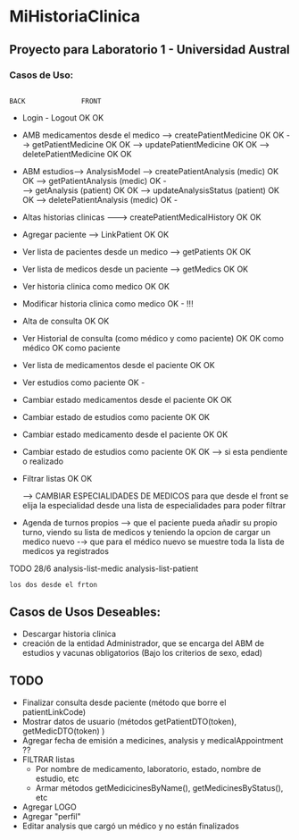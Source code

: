 # MiHistoriaClinica

## Proyecto para Laboratorio 1 - Universidad Austral


### Casos de Uso: 

                                                                        BACK              FRONT                                                        

  * Login - Logout						                    	        OK	                OK

  * AMB medicamentos desde el medico
        --> createPatientMedicine 					                    OK	                OK
        --> getPatientMedicine						                    OK              	OK
        --> updatePatientMedicine					                    OK                  OK
        --> deletePatientMedicine                                       OK                  OK
	
  * ABM estudios--> AnalysisModel
      --> createPatientAnalysis (medic)                                 OK                  OK
      --> getPatientAnalysis    (medic)                                 OK                   -                
      --> getAnalysis           (patient)                               OK                  OK
      --> updateAnalysisStatus  (patient)                               OK                  OK
      --> deletePatientAnalysis (medic)                                 OK                   -

  * Altas historias clinicas ---> createPatientMedicalHistory 	        OK 	                OK

  * Agregar paciente --> 	LinkPatient 				                OK 	                OK

  * Ver lista de pacientes desde un medico --> getPatients 		        OK  	            OK
  * Ver lista de medicos desde un paciente --> getMedics		        OK	                OK

  * Ver historia clinica como medico                                    OK                  OK
  * Modificar historia clinica como medico                              OK                  - !!!
  * Alta  de consulta 						                            OK	                OK
  * Ver Historial de consulta        (como médico y como paciente)      OK                  OK como médico
                                                                                            OK como paciente

  * Ver lista de medicamentos desde el paciente 			            OK	                OK
  * Ver estudios como paciente                                          OK                  -

  * Cambiar estado medicamentos desde el paciente 			            OK	                OK 
  * Cambiar estado de estudios como paciente                            OK                  OK 
  * Cambiar estado medicamento desde el paciente 			            OK	                OK 
  * Cambiar estado de estudios como paciente                            OK                  OK
    --> si esta pendiente o realizado                                                       

  * Filtrar listas                                                      OK                  OK

    --> CAMBIAR ESPECIALIDADES DE MEDICOS para que desde el front se elija la especialidad desde una lista de especialidades para poder filtrar
  * Agenda de turnos propios
    --> que el paciente pueda añadir su propio turno, viendo su lista de medicos y teniendo la opcion de cargar un medico nuevo 
    -→ que para el médico nuevo se muestre toda la lista de medicos ya registrados





TODO 28/6
    analysis-list-medic
    analysis-list-patient 

    los dos desde el frton 


## Casos de Usos Deseables:
* Descargar historia clinica
* creación de la entidad Administrador, que se encarga del ABM de estudios y vacunas obligatorios
(Bajo los criterios de sexo, edad) 



## TODO
* Finalizar consulta desde paciente (método que borre el patientLinkCode)
* Mostrar datos de usuario (métodos getPatientDTO(token), getMedicDTO(token) )
* Agregar fecha de emisión a medicines, analysis y medicalAppointment ??
* FILTRAR listas 
  * Por nombre de medicamento, laboratorio, estado, nombre de estudio, etc
  * Armar métodos getMedicicinesByName(), getMedicinesByStatus(), etc
* Agregar LOGO
* Agregar "perfil"
* Editar analysis que cargó un médico y no están finalizados
